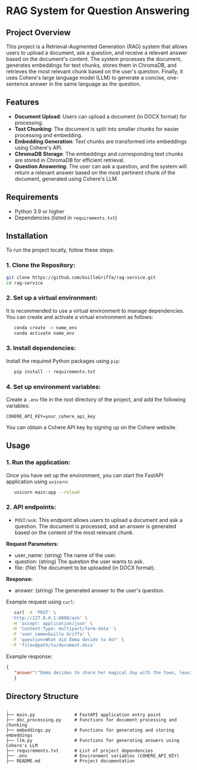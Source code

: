 # RAG System for Question Answering

## Project Overview

This project is a Retrieval-Augmented Generation (RAG) system that allows users to upload a document, ask a question, and receive a relevant answer based on the document's content. The system processes the document, generates embeddings for text chunks, stores them in ChromaDB, and retrieves the most relevant chunk based on the user's question. Finally, it uses Cohere's large language model (LLM) to generate a concise, one-sentence answer in the same language as the question.

## Features

- **Document Upload**: Users can upload a document (in DOCX format) for processing.
- **Text Chunking**: The document is split into smaller chunks for easier processing and embedding.
- **Embedding Generation**: Text chunks are transformed into embeddings using Cohere's API.
- **ChromaDB Storage**: The embeddings and corresponding text chunks are stored in ChromaDB for efficient retrieval.
- **Question Answering**: The user can ask a question, and the system will return a relevant answer based on the most pertinent chunk of the document, generated using Cohere's LLM.

## Requirements

- Python 3.9 or higher
- Dependencies (listed in `requirements.txt`)

## Installation

To run the project locally, follow these steps:

### 1. Clone the Repository:

   ```bash
   git clone https://github.com/GuilleGriffa/rag-service.git
   cd rag-service
```

### 2. Set up a virtual environment: 

It is recommended to use a virtual environment to manage dependencies. You can create and activate a virtual environment as follows:

```bash
   conda create -n name_env
   conda activate name_env
```

### 3. Install dependencies:

Install the required Python packages using `pip`:

```bash
   pip install -r requirements.txt
```

### 4. Set up environment variables:

Create a `.env` file in the root directory of the project, and add the following variables:

```env
COHERE_API_KEY=your_cohere_api_key
```
You can obtain a Cohere API key by signing up on the Cohere website.

## Usage 

### 1. Run the application: 

Once you have set up the environment, you can start the FastAPI application using `uvicorn`:

```bash
   uvicorn main:app --reload
```

### 2. API endpoints:

- `POST/ask`: This endpoint allows users to upload a document and ask a question. The document is processed, and an answer is generated based on the content of the most relevant chunk.

**Request Parameters:**

- user_name: (string) The name of the user.
- question: (string) The question the user wants to ask.
- file: (file) The document to be uploaded (in DOCX format).

**Response:**

- answer: (string) The generated answer to the user's question.

Example request using `curl`:

```bash
   curl -X 'POST' \
  'http://127.0.0.1:8000/ask' \
  -H 'accept: application/json' \
  -H 'Content-Type: multipart/form-data' \
  -F 'user_name=Guille Griffa' \
  -F 'question=What did Emma decide to do?' \
  -F 'file=@path/to/document.docx'
```

Example response:

```json
{
   "answer":"Emma decides to share her magical day with the town, leaving a lasting impression on everyone.🧚♀️"
   }
```

## Directory Structure

```plaintext
.
├── main.py               # FastAPI application entry point
├── doc_processing.py     # Functions for document processing and chunking
├── embeddings.py         # Functions for generating and storing embeddings
├── llm.py                # Functions for generating answers using Cohere's LLM
├── requirements.txt      # List of project dependencies
├── .env                  # Environment variables (COHERE_API_KEY)
├── README.md             # Project documentation
```
